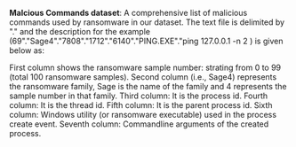  **Malcious Commands dataset**: A comprehensive list of malicious commands used by ransomware in our dataset. 
The text file is delimited by "." and the description for the example (69"."Sage4"."7808"."1712"."6140"."PING.EXE"."ping  127.0.0.1 -n 2 ) is given below as:

First column shows the ransomware sample number: strating from 0 to 99 (total 100 ransomware samples).
Second column (i.e., Sage4) represents the ransomware family, Sage is the name of the family and 4 represents the sample number in that family.
Third column: It is the process id.
Fourth column: It is the thread id.
Fifth column: It is the parent process id.
Sixth column: Windows utility (or ransomware executable) used in the process create event.
Seventh column: Commandline arguments of the created process.
